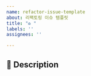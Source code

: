 ```yaml
---
name: refactor-issue-template
about: 리팩토링 이슈 템플릿
title: "♻️ "
labels: ''
assignees: ''

---
```


## 📌 Description
